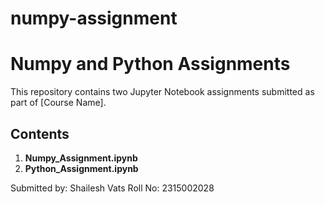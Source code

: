 # numpy-assignment
# Numpy and Python Assignments

This repository contains two Jupyter Notebook assignments submitted as part of [Course Name].

## Contents

1. **Numpy_Assignment.ipynb**
2. **Python_Assignment.ipynb**

Submitted by: Shailesh Vats 
Roll No: 2315002028
